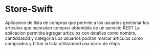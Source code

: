 # Store-Swift
Aplicacion de lista de compras que permite a los usuarios gestionar los articulos que necesitan comprar obtenidda de un servicio REST
La aplicacion permitira agregar articulos con detalles como nombre, cantiddasdd y categoria
Los usuarios podran marcar articulos como comprados y filtrar la lista utilizandod una barra de chips
